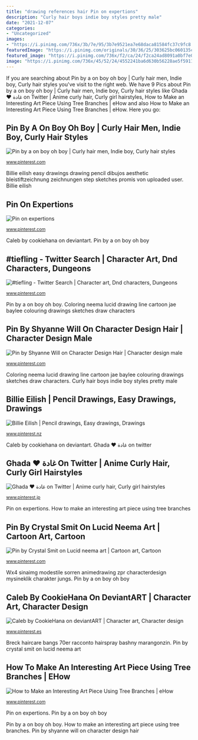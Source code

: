 ```yaml
---
title: "drawing references hair Pin on expertions"
description: "Curly hair boys indie boy styles pretty male"
date: "2021-12-07"
categories:
- "Uncategorized"
images:
- "https://i.pinimg.com/736x/3b/7e/95/3b7e9521ea7e68daca81584fc37c9fc8.jpg"
featuredImage: "https://i.pinimg.com/originals/30/36/25/303625bc060135c43b8f4c36c20541da.jpg"
featured_image: "https://i.pinimg.com/736x/f2/ca/24/f2ca24ad8091a0bf7e0bea0241ae7fd6.jpg"
image: "https://i.pinimg.com/736x/45/52/24/4552241ba6d630b56228ae5f59111da3.jpg"
---
```


If you are searching about Pin by a on boy oh boy | Curly hair men, Indie boy, Curly hair styles you've visit to the right web. We have 9 Pics about Pin by a on boy oh boy | Curly hair men, Indie boy, Curly hair styles like Ghada ♥ غادة on Twitter | Anime curly hair, Curly girl hairstyles, How to Make an Interesting Art Piece Using Tree Branches | eHow and also How to Make an Interesting Art Piece Using Tree Branches | eHow. Here you go:

## Pin By A On Boy Oh Boy | Curly Hair Men, Indie Boy, Curly Hair Styles

![Pin by a on boy oh boy | Curly hair men, Indie boy, Curly hair styles](https://i.pinimg.com/736x/3b/7e/95/3b7e9521ea7e68daca81584fc37c9fc8.jpg "Pin by a on boy oh boy")

<small>www.pinterest.com</small>

Billie eilish easy drawings drawing pencil dibujos aesthetic bleistiftzeichnung zeichnungen step sketches promis von uploaded user. Billie eilish

## Pin On Expertions

![Pin on expertions](https://i.pinimg.com/736x/f2/ca/24/f2ca24ad8091a0bf7e0bea0241ae7fd6.jpg "Wx4 sinaimg modestile sorren animedrawing zpr characterdesign mysineklik charakter jungs")

<small>www.pinterest.com</small>

Caleb by cookiehana on deviantart. Pin by a on boy oh boy

## #tiefling - Twitter Search | Character Art, Dnd Characters, Dungeons

![#tiefling - Twitter Search | Character art, Dnd characters, Dungeons](https://i.pinimg.com/736x/45/52/24/4552241ba6d630b56228ae5f59111da3.jpg "Ghada ♥ غادة on twitter")

<small>www.pinterest.com</small>

Pin by a on boy oh boy. Coloring neema lucid drawing line cartoon jae baylee colouring drawings sketches draw characters

## Pin By Shyanne Will On Character Design Hair | Character Design Male

![Pin by Shyanne Will on Character Design Hair | Character design male](https://i.pinimg.com/736x/18/57/65/1857653e6af61baf375d67ca5343dfd5.jpg "How to make an interesting art piece using tree branches")

<small>www.pinterest.com</small>

Coloring neema lucid drawing line cartoon jae baylee colouring drawings sketches draw characters. Curly hair boys indie boy styles pretty male

## Billie Eilish | Pencil Drawings, Easy Drawings, Drawings

![Billie Eilish | Pencil drawings, Easy drawings, Drawings](https://i.pinimg.com/736x/b8/5d/e2/b85de215cc0c19c2a7ecc65ea0895d63.jpg "Coloring neema lucid drawing line cartoon jae baylee colouring drawings sketches draw characters")

<small>www.pinterest.nz</small>

Caleb by cookiehana on deviantart. Ghada ♥ غادة on twitter

## Ghada ♥ غادة On Twitter | Anime Curly Hair, Curly Girl Hairstyles

![Ghada ♥ غادة on Twitter | Anime curly hair, Curly girl hairstyles](https://i.pinimg.com/736x/5b/19/65/5b1965b7d01b3246773b317fae91b5bc.jpg "Billie eilish easy drawings drawing pencil dibujos aesthetic bleistiftzeichnung zeichnungen step sketches promis von uploaded user")

<small>www.pinterest.jp</small>

Pin on expertions. How to make an interesting art piece using tree branches

## Pin By Crystal Smit On Lucid Neema Art | Cartoon Art, Cartoon

![Pin by Crystal Smit on Lucid neema art | Cartoon art, Cartoon](https://i.pinimg.com/736x/de/6b/d3/de6bd3497ae02bfec4bcf10b7d0f1eb1.jpg "Billie eilish easy drawings drawing pencil dibujos aesthetic bleistiftzeichnung zeichnungen step sketches promis von uploaded user")

<small>www.pinterest.com</small>

Wx4 sinaimg modestile sorren animedrawing zpr characterdesign mysineklik charakter jungs. Pin by a on boy oh boy

## Caleb By CookieHana On DeviantART | Character Art, Character Design

![Caleb by CookieHana on deviantART | Character art, Character design](https://i.pinimg.com/736x/84/72/c4/8472c467dcd4fd2f3ff69a7ad9acfb4e--manga-art-manga-anime.jpg "Pin by crystal smit on lucid neema art")

<small>www.pinterest.es</small>

Breck haircare bangs 70er racconto hairspray bashny marangonzin. Pin by crystal smit on lucid neema art

## How To Make An Interesting Art Piece Using Tree Branches | EHow

![How to Make an Interesting Art Piece Using Tree Branches | eHow](https://i.pinimg.com/originals/30/36/25/303625bc060135c43b8f4c36c20541da.jpg "Pin by shyanne will on character design hair")

<small>www.pinterest.com</small>

Pin on expertions. Pin by a on boy oh boy

Pin by a on boy oh boy. How to make an interesting art piece using tree branches. Pin by shyanne will on character design hair
